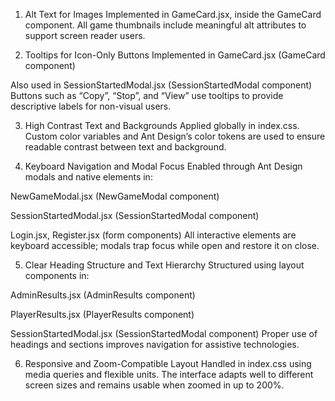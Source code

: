 1. Alt Text for Images
Implemented in GameCard.jsx, inside the GameCard component.
All game thumbnails include meaningful alt attributes to support screen reader users.

2. Tooltips for Icon-Only Buttons
Implemented in GameCard.jsx (GameCard component)

Also used in SessionStartedModal.jsx (SessionStartedModal component)
Buttons such as “Copy”, “Stop”, and “View” use tooltips to provide descriptive labels for non-visual users.

3. High Contrast Text and Backgrounds
Applied globally in index.css.
Custom color variables and Ant Design’s color tokens are used to ensure readable contrast between text and background.

4. Keyboard Navigation and Modal Focus
Enabled through Ant Design modals and native elements in:

NewGameModal.jsx (NewGameModal component)

SessionStartedModal.jsx (SessionStartedModal component)

Login.jsx, Register.jsx (form components)
All interactive elements are keyboard accessible; modals trap focus while open and restore it on close.

5. Clear Heading Structure and Text Hierarchy
Structured using layout components in:

AdminResults.jsx (AdminResults component)

PlayerResults.jsx (PlayerResults component)

SessionStartedModal.jsx (SessionStartedModal component)
Proper use of headings and sections improves navigation for assistive technologies.

6. Responsive and Zoom-Compatible Layout
Handled in index.css using media queries and flexible units.
The interface adapts well to different screen sizes and remains usable when zoomed in up to 200%.

